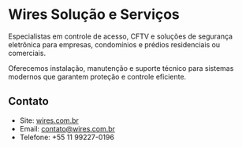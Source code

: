 # Wires Solução e Serviços

Especialistas em controle de acesso, CFTV e soluções de segurança eletrônica para empresas, condomínios e prédios residenciais ou comerciais.

Oferecemos instalação, manutenção e suporte técnico para sistemas modernos que garantem proteção e controle eficiente.

## Contato

- Site: [wires.com.br](https://wires.com.br)  
- Email: contato@wires.com.br  
- Telefone: +55 11 99227-0196
